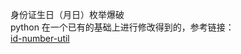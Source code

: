 身份证生日（月日）枚举爆破  
python
在一个已有的基础上进行修改得到的，参考链接：  
[id-number-util](https://github.com/jayknoxqu/id-number-util)
